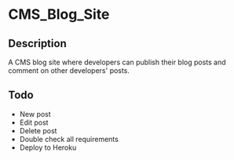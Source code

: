 # CMS_Blog_Site

## Description
A CMS blog site where developers can publish their blog posts and comment on other developers' posts.

## Todo
- New post
- Edit post
- Delete post
- Double check all requirements
- Deploy to Heroku